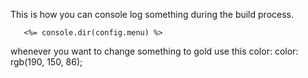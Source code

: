    This is how you can console log something during the build process.
   
   
       <%= console.dir(config.menu) %>

whenever you want to change something to gold use this color:   color: rgb(190, 150, 86);
